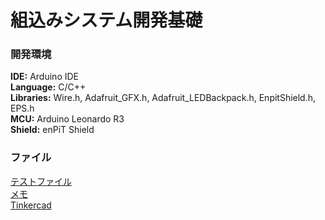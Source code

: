 # 組込みシステム開発基礎

### 開発環境  

**IDE:** Arduino IDE  
**Language:** C/C++  
**Libraries:** Wire.h, Adafruit_GFX.h, Adafruit_LEDBackpack.h, EnpitShield.h, EPS.h  
**MCU:** Arduino Leonardo R3  
**Shield:** enPiT Shield  

### ファイル
[テストファイル](timer_eps.ino)  
[メモ](memo.md)  
[Tinkercad](tinkercad.md)
